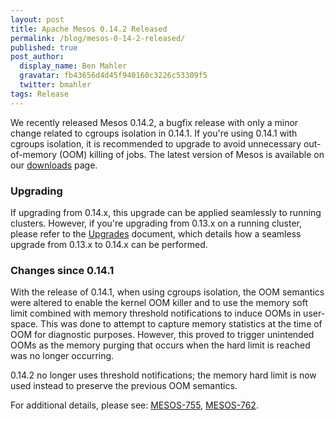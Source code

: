 ```yaml
---
layout: post
title: Apache Mesos 0.14.2 Released
permalink: /blog/mesos-0-14-2-released/
published: true
post_author:
  display_name: Ben Mahler
  gravatar: fb43656d4d45f940160c3226c53309f5
  twitter: bmahler
tags: Release
---
```


We recently released Mesos 0.14.2, a bugfix release with only a minor change related to cgroups isolation in 0.14.1. If you're using 0.14.1 with cgroups isolation, it is recommended to upgrade to avoid unnecessary out-of-memory (OOM) killing of jobs. The latest version of Mesos is available on our [downloads](http://mesos.apache.org/downloads/) page.

### Upgrading
If upgrading from 0.14.x, this upgrade can be applied seamlessly to running clusters. However, if you're upgrading from 0.13.x on a running cluster, please refer to the [Upgrades](http://mesos.apache.org/documentation/latest/upgrades/) document, which details how a seamless upgrade from 0.13.x to 0.14.x can be performed.

### Changes since 0.14.1
With the release of 0.14.1, when using cgroups isolation, the OOM semantics were altered to enable the kernel OOM killer and to use the memory soft limit combined with memory threshold notifications to induce OOMs in user-space. This was done to attempt to capture memory statistics at the time of OOM for diagnostic purposes. However, this proved to trigger unintended OOMs as the memory purging that occurs when the hard limit is reached was no longer occurring.

0.14.2 no longer uses threshold notifications; the memory hard limit is now used instead to preserve the previous OOM semantics.

For additional details, please see:
[MESOS-755](https://issues.apache.org/jira/browse/MESOS-755), 
[MESOS-762](https://issues.apache.org/jira/browse/MESOS-762).